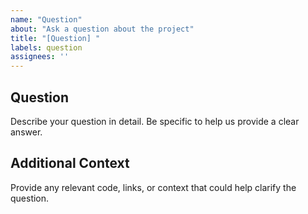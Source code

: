 ```yaml
---
name: "Question"
about: "Ask a question about the project"
title: "[Question] "
labels: question
assignees: ''
---
```


## Question
Describe your question in detail. Be specific to help us provide a clear answer.

## Additional Context
Provide any relevant code, links, or context that could help clarify the question.
